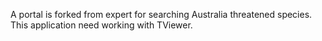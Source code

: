 A portal is forked from expert for searching Australia threatened species. This application need working with TViewer.